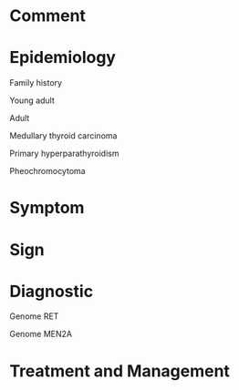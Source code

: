 # Comment

# Epidemiology

Family history

Young adult

Adult

Medullary thyroid carcinoma

Primary hyperparathyroidism

Pheochromocytoma

# Symptom

# Sign

# Diagnostic

Genome RET

Genome MEN2A

# Treatment and Management
